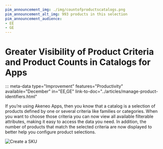 ```yaml
---
pim_announcement_img: ./img/countofproductscatalogs.png
pim_announcement_alt_img: 993 products in this selection
pim_announcement_audience:
- EE
- GE
---
```


# Greater Visibility of Product Criteria and Product Counts in Catalogs for Apps
::: meta-data type="Improvement" features="Productivity" available="December" in="EE,GE" link-to-doc="../articles/manage-product-identifiers.html"

If you’re using Akeneo Apps, then you know that a catalog is a selection of products defined by one or several criteria like families or categories. When you want to choose those criteria you can now view all available filterable attributes, making it easy to access the data you need. In addition, the number of products that match the selected criteria are now displayed to better help you configure product selections.

![Create a SKU](../img/countofproductscatalogs.png)

